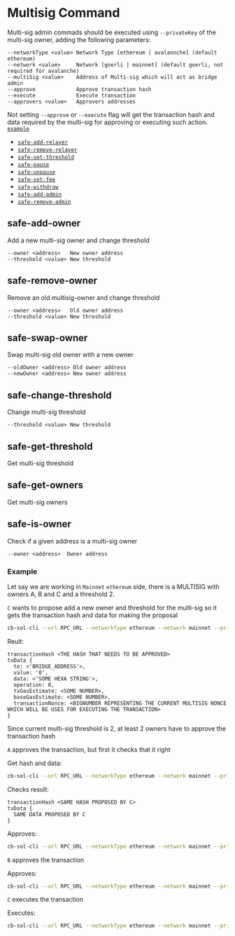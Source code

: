 # Multisig Command

Multi-sig admin commads should be executed using `--privateKey` of the multi-sig owner, adding the following parameters:

```
--networkType <value> Network Type [ethereum | avalannche] (default ethereum)
--network <value>     Network [goerli | mainnet] (default goerli, not required for avalanche)
--multiSig <value>    Address of Multi-sig which will act as bridge admin
--approve             Approve transaction hash
--execute             Execute transaction
--approvers <value>   Approvers addresses
```

Not setting `--approve` or `--execute` flag will get the transaction hash and data required by the multi-sig for approving or executing such action. [`example`](#example)

- [`safe-add-relayer`](#safe-add-relayer)
- [`safe-remove-relayer`](#safe-remove-relayer)
- [`safe-set-threshold`](#safe-set-threshold)
- [`safe-pause`](#safe-pause)
- [`safe-unpause`](#safe-unpause)
- [`safe-set-fee`](#safe-set-fee)
- [`safe-withdraw`](#safe-withdraw)
- [`safe-add-admin`](#safe-add-admin)
- [`safe-remove-admin`](#safe-remove-admin)


## safe-add-owner
Add a new multi-sig owner and change threshold

```
--owner <address>   New owner address
--threshold <value> New threshold
```

## safe-remove-owner
Remove an old multisig-owner and change threshold

```
--owner <address>   Old owner address
--threshold <value> New threshold
```

## safe-swap-owner
Swap multi-sig old owner with a new owner

```
--oldOwner <address> Old owner address
--newOwner <address> New owner address
```


## safe-change-threshold
Change multi-sig threshold

```
--threshold <value> New threshold
```

## safe-get-threshold
Get multi-sig threshold

## safe-get-owners
Get multi-sig owners

## safe-is-owner
Check if a given address is a multi-sig owner

```
--owner <address>  Owner address
```

### Example

Let say we are working in `Mainnet` `ethereum` side, there is a MULTISIG with owners A, B and C and a threshold 2.

`C` wants to propose add a new owner and threshold for the multi-sig so it gets the transaction hash and data for making the proposal
```bash
cb-sol-cli --url RPC_URL --networkType ethereum --network mainnet --privateKey C_PK --gasPrice SOME_GAS_PRICE multisig safe-add-owner --multiSig MULTISIG_ADDRESS --owner NEW_OWNER_ADDRESS --threshold NEW_THRESHOLD
```
Reult:
```
transactionHash <THE HASH THAT NEEDS TO BE APPROVED>
txData {
  to: <'BRIDGE_ADDRESS'>,
  value: '0',
  data: <'SOME HEXA STRING'>,
  operation: 0,
  txGasEstimate: <SOME NUMBER>,
  baseGasEstimate: <SOME NUMBER>,
  transactionNonce: <BIGNUMBER REPRESENTING THE CURRENT MULTISIG NONCE WHICH WILL BE USES FOR EXECUTING THE TRANSACTION>
}
```


Since current multi-sig threshold is 2, at least 2 owners have to approve the transaction hash

`A` approves the transaction, but first it checks that it right

Get hash and data:
```bash
cb-sol-cli --url RPC_URL --networkType ethereum --network mainnet --privateKey A_PK --gasPrice SOME_GAS_PRICE multisig safe-add-owner --multiSig MULTISIG_ADDRESS --owner NEW_OWNER_ADDRESS --threshold NEW_THRESHOLD
```
Checks result:
```
transactionHash <SAME HASH PROPOSED BY C>
txData {
  SAME DATA PROPOSED BY C
}
```

Approves:
```bash
cb-sol-cli --url RPC_URL --networkType ethereum --network mainnet --privateKey A_PK --gasPrice SOME_GAS_PRICE multisig safe-add-owner --multiSig MULTISIG_ADDRESS --owner NEW_OWNER_ADDRESS --threshold NEW_THRESHOLD --approve
```

`B` approves the transaction

Approves:
```bash
cb-sol-cli --url RPC_URL --networkType ethereum --network mainnet --privateKey B_PK --gasPrice SOME_GAS_PRICE multisig safe-add-owner --multiSig MULTISIG_ADDRESS --owner NEW_OWNER_ADDRESS --threshold NEW_THRESHOLD --approve
```

`C` executes the transaction

Executes:
```bash
cb-sol-cli --url RPC_URL --networkType ethereum --network mainnet --privateKey C_PK --gasPrice SOME_GAS_PRICE multisig safe-add-owner --multiSig MULTISIG_ADDRESS --owner NEW_OWNER_ADDRESS --threshold NEW_THRESHOLD  --execute --approvers A_ADDRESS,B_ADDRESS
```
